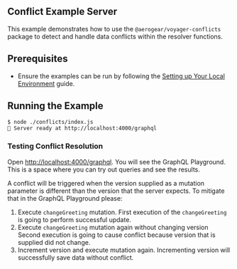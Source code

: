 ## Conflict Example Server

This example demonstrates how to use the `@aerogear/voyager-conflicts` package to detect and handle data conflicts within the resolver functions.

## Prerequisites

* Ensure the examples can be run by following the [Setting up Your Local Environment](../../doc/guides/local-development.md) guide.

## Running the Example

```
$ node ./conflicts/index.js
🚀 Server ready at http://localhost:4000/graphql
```

### Testing Conflict Resolution

Open [http://localhost:4000/graphql](http://localhost:4000/graphql).
You will see the GraphQL Playground. This is a space where you can try out queries and see the results.

A conflict will be triggered when the version supplied as a mutation parameter is
different than the version that the server expects. To mitigate that in the GraphQL Playground please:

1) Execute `changeGreeting` mutation.
First execution of the `changeGreeting` is going to perform successful update.
2) Execute `changeGreeting` mutation again without changing version
Second execution is going to cause conflict because version that is supplied did not change.
3) Increment version and execute mutation again.
Incrementing version will successfully save data without conflict.
